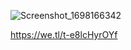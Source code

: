 

![Screenshot_1698166342](https://github.com/awaisajmal22/artxprochatapp/assets/120619553/bff7da70-33f7-42f6-9807-ffbb2e1fa43b)

https://we.tl/t-e8lcHyrOYf
